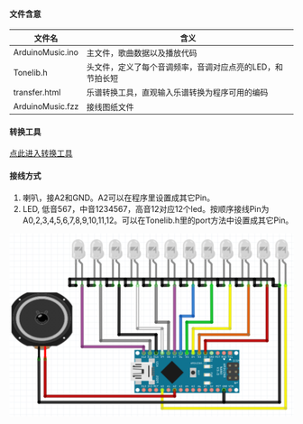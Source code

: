 #### 文件含意
|文件名|含义|
|--|--|
|ArduinoMusic.ino|主文件，歌曲数据以及播放代码|
|Tonelib.h|头文件，定义了每个音调频率，音调对应点亮的LED，和节拍长短|
|transfer.html|乐谱转换工具，直观输入乐谱转换为程序可用的编码|
|ArduinoMusic.fzz|接线图纸文件|

#### 转换工具
[点此进入转换工具](//troncool.github.io/practice/Arduino/ArduinoMusic/transfer.html)

#### 接线方式
1. 喇叭，接A2和GND。A2可以在程序里设置成其它Pin。
2. LED, 低音567，中音1234567，高音12对应12个led。按顺序接线Pin为 A0,2,3,4,5,6,7,8,9,10,11,12。可以在Tonelib.h里的port方法中设置成其它Pin。

![接线图](wire_connection.png)


